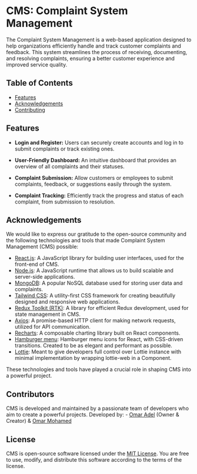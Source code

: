 # CMS: Complaint System Management

The Complaint System Management is a web-based application designed to help organizations efficiently handle and track customer complaints and feedback. This system streamlines the process of receiving, documenting, and resolving complaints, ensuring a better customer experience and improved service quality.

## Table of Contents

- [Features](#features)
- [Acknowledgements](#acknowledgements)
- [Contributing](#contributors)

## Features

- **Login and Register:** Users can securely create accounts and log in to submit complaints or track existing ones.

- **User-Friendly Dashboard:** An intuitive dashboard that provides an overview of all complaints and their statuses.

- **Complaint Submission:** Allow customers or employees to submit complaints, feedback, or suggestions easily through the system.

- **Complaint Tracking:** Efficiently track the progress and status of each complaint, from submission to resolution.

## Acknowledgements

We would like to express our gratitude to the open-source community and the following technologies and tools that made Complaint System Management (CMS) possible:

- [React.js](https://reactjs.org/): A JavaScript library for building user interfaces, used for the front-end of CMS.
- [Node.js](https://nodejs.org/): A JavaScript runtime that allows us to build scalable and server-side applications.
- [MongoDB](https://www.mongodb.com/): A popular NoSQL database used for storing user data and complaints.
- [Tailwind CSS](https://tailwindcss.com/): A utility-first CSS framework for creating beautifully designed and responsive web applications.
- [Redux Toolkit (RTK)](https://redux-toolkit.js.org/): A library for efficient Redux development, used for state management in CMS.
- [Axios](https://axios-http.com/): A promise-based HTTP client for making network requests, utilized for API communication.
- [Recharts](https://recharts.org/): A composable charting library built on React components.
- [Hamburger menu](https://www.npmjs.com/package/hamburger-react): Hamburger menu icons for React, with CSS-driven transitions. Created to be as elegant and performant as possible.
- [Lottie](https://lottiereact.com/): Meant to give developers full control over Lottie instance with minimal implementation by wrapping lottie-web in a Component.

These technologies and tools have played a crucial role in shaping CMS into a powerful project.

## Contributors

CMS is developed and maintained by a passionate team of developers who aim to create a powerful projects.
Developed by: - [Omar Adel](https://github.com/0xOmarAdel) (Owner & Creator) & [Omar Mohamed](https://github.com/MrGhost23/)

## License

CMS is open-source software licensed under the [MIT License](LICENSE). You are free to use, modify, and distribute this software according to the terms of the license.

